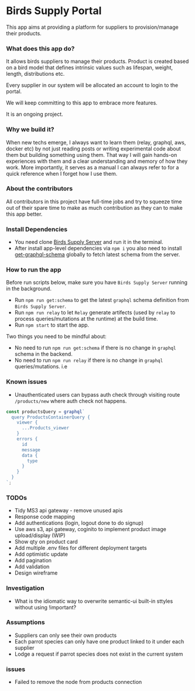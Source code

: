 # Birds Supply Portal

This app aims at providing a platform for suppliers to provision/manage their products.

### What does this app do?
It allows birds suppliers to manage their products. Product is created based on a bird model that defines intrinsic values such as lifespan, weight, length, distributions etc.

Every supplier in our system will be allocated an account to login to the portal.

We will keep committing to this app to embrace more features.

It is an ongoing project.

### Why we build it?
When new techs emerge, I always want to learn them (relay, graphql, aws, docker etc) by not just reading posts or writing experimental code about them but building something using them. That way I will gain hands-on experiences with them and a clear understanding and memory of how they work. More importantly, it serves as a manual I can always refer to for a quick reference when I forget how I use them.

### About the contributors
All contributors in this project have full-time jobs and try to squeeze time out of their spare time to make as much contribution as they can to make this app better.

### Install Dependencies
* You need clone [Birds Supply Server](https://github.com/DavidHe1127/birds-supply-server) and run it in the terminal.
* After install app-level dependencies via `npm i` you also need to install [get-graphql-schema](https://github.com/graphcool/get-graphql-schema) globally to fetch latest schema from the server.

### How to run the app
Before run scripts below, make sure you have `Birds Supply Server` running in the background.
* Run `npm run get:schema` to get the latest `graphql` schema definition from `Birds Supply Server`.
* Run `npm run relay` to let `Relay` generate artifects (used by `relay` to process queries/mutations at the runtime) at the build time.
* Run `npm start` to start the app.

Two things you need to be mindful about:
* No need to run `npm run get:schema` if there is no change in `graphql` schema in the backend.
* No need to run `npm run relay` if there is no change in `graphql` queries/mutations. i.e

### Known issues
* Unauthenticated users can bypass auth check through visiting route `/products/new` where auth check not happens.

```js
const productsQuery = graphql`
  query ProductsContainerQuery {
    viewer {
      ...Products_viewer
    }
    errors {
      id
      message
      data {
        type
      }
    }
  }
`;
```

### TODOs
* Tidy MS3 api gateway - remove unused apis
* Response code mapping
* Add authentications (login, logout done to do signup)
* Use aws s3, api gateway, coginito to implement product image upload/display (WIP)
* Show qty on product card
* Add multiple .env files for different deployment targets
* Add optimistic update
* Add pagination
* Add validation
* Design wireframe

### Investigation
* What is the idiomatic way to overwrite semantic-ui built-in sttyles without using !important?

### Assumptions
* Suppliers can only see their own products
* Each parrot species can only have one product linked to it under each supplier
* Lodge a request if parrot species does not exist in the current system

### issues
* Failed to remove the node from products connection

